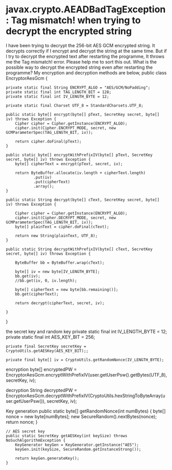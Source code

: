 
# javax.crypto.AEADBadTagException: Tag mismatch! when trying to decrypt the encrypted string

I have been trying to decrypt the 256-bit AES GCM encrypted string. It decrypts correctly if I encrypt and decrypt the string at the same time. But if I try to decrypt the encrypted text after restarting the programme, It throws me the Tag mismatch! error.
Please help me to sort this out. What is the possible way to decrypt the encrypted string even after restarting the programme?
My encryption and decryption methods are below,
    public class EncryptorAesGcm {

    private static final String ENCRYPT_ALGO = "AES/GCM/NoPadding";
    private static final int TAG_LENGTH_BIT = 128;
    private static final int IV_LENGTH_BYTE = 12;

    private static final Charset UTF_8 = StandardCharsets.UTF_8;

    public static byte[] encrypt(byte[] pText, SecretKey secret, byte[] iv) throws Exception {
        Cipher cipher = Cipher.getInstance(ENCRYPT_ALGO);
        cipher.init(Cipher.ENCRYPT_MODE, secret, new GCMParameterSpec(TAG_LENGTH_BIT, iv));

        return cipher.doFinal(pText);
    }

    public static byte[] encryptWithPrefixIV(byte[] pText, SecretKey secret, byte[] iv) throws Exception {
        byte[] cipherText = encrypt(pText, secret, iv);

        return ByteBuffer.allocate(iv.length + cipherText.length)
                .put(iv)
                .put(cipherText)
                .array();
    }

    public static String decrypt(byte[] cText, SecretKey secret, byte[] iv) throws Exception {

        Cipher cipher = Cipher.getInstance(ENCRYPT_ALGO);
        cipher.init(Cipher.DECRYPT_MODE, secret, new GCMParameterSpec(TAG_LENGTH_BIT, iv));
        byte[] plainText = cipher.doFinal(cText);

        return new String(plainText, UTF_8);
    }

    public static String decryptWithPrefixIV(byte[] cText, SecretKey secret, byte[] iv) throws Exception {

        ByteBuffer bb = ByteBuffer.wrap(cText);

        byte[] iv = new byte[IV_LENGTH_BYTE];
        bb.get(iv);
        //bb.get(iv, 0, iv.length);

        byte[] cipherText = new byte[bb.remaining()];
        bb.get(cipherText);

        return decrypt(cipherText, secret, iv);

    }
}


the secret key and random key
    private static final int IV_LENGTH_BYTE = 12;
    private static final int AES_KEY_BIT = 256;

    private final SecretKey secretKey = CryptoUtils.getAESKey(AES_KEY_BIT);;

    private final byte[] iv = CryptoUtils.getRandomNonce(IV_LENGTH_BYTE);

encryption
byte[] encryptedPW = EncryptorAesGcm.encryptWithPrefixIV(user.getUserPsw().getBytes(UTF_8), secretKey, iv);

decryption
String decryptedPW = EncryptorAesGcm.decryptWithPrefixIV(CryptoUtils.hexStringToByteArray(user.getUserPsw()), secretKey, iv);

Key generation
    public static byte[] getRandomNonce(int numBytes) {
        byte[] nonce = new byte[numBytes];
        new SecureRandom().nextBytes(nonce);
        return nonce;
    }

    // AES secret key
    public static SecretKey getAESKey(int keySize) throws NoSuchAlgorithmException {
        KeyGenerator keyGen = KeyGenerator.getInstance("AES");
        keyGen.init(keySize, SecureRandom.getInstanceStrong());

        return keyGen.generateKey();
    }


        